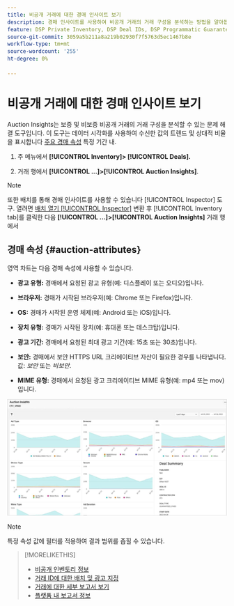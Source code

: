 ```yaml
---
title: 비공개 거래에 대한 경매 인사이트 보기
description: 경매 인사이트를 사용하여 비공개 거래의 거래 구성을 분석하는 방법을 알아봅니다.
feature: DSP Private Inventory, DSP Deal IDs, DSP Programmatic Guaranteed Deals
source-git-commit: 3059a5b211a8a219b02930f7f5763d5ec1467b8e
workflow-type: tm+mt
source-wordcount: '255'
ht-degree: 0%

---
```


# 비공개 거래에 대한 경매 인사이트 보기

Auction Insights는 보증 및 비보증 비공개 거래의 거래 구성을 분석할 수 있는 문제 해결 도구입니다. 이 도구는 데이터 시각화를 사용하여 수신한 값의 트렌드 및 상대적 비율을 표시합니다 [주요 경매 속성](#auction-attributes) 특정 기간 내.

1. 주 메뉴에서 **[!UICONTROL Inventory]> [!UICONTROL Deals].**

1. 거래 행에서  **[!UICONTROL ...]>[!UICONTROL Auction Insights]**.

>[!NOTE]
>
>또한 배치를 통해 경매 인사이트를 사용할 수 있습니다 [!UICONTROL Inspector] 도구. 열려면 [배치 열기 [!UICONTROL Inspector]](/help/dsp/campaign-management/reports/placement-details-view.md) 변환 후 [!UICONTROL Inventory tab]를 클릭한 다음 **[!UICONTROL ...]>[!UICONTROL Auction Insights]** 거래 행에서

## 경매 속성 {#auction-attributes}

영역 차트는 다음 경매 속성에 사용할 수 있습니다.

* **광고 유형:** 경매에서 요청된 광고 유형(예: 디스플레이 또는 오디오)입니다.

* **브라우저:** 경매가 시작된 브라우저(예: Chrome 또는 Firefox)입니다.

* **OS:** 경매가 시작된 운영 체제(예: Android 또는 iOS)입니다.

* **장치 유형:** 경매가 시작된 장치(예: 휴대폰 또는 데스크탑)입니다.

* **광고 기간:** 경매에서 요청된 최대 광고 기간(예: 15초 또는 30초)입니다.

* **보안:** 경매에서 보안 HTTPS URL 크리에이티브 자산이 필요한 경우를 나타냅니다. 값: <i>보안</i> 또는 <i>비보안</i>.

* **MIME 유형:** 경매에서 요청된 광고 크리에이티브 MIME 유형(예: mp4 또는 mov)입니다.

![경매 인사이트](/help/dsp/assets/auction-insights.png)

>[!NOTE]
>
>특정 속성 값에 필터를 적용하여 결과 범위를 좁힐 수 있습니다.

>[!MORELIKETHIS]
>
>* [비공개 인벤토리 정보](private-inventory-about.md)
>* [거래 ID에 대한 배치 및 광고 지정](deal-id-attach-placements.md)
>* [거래에 대한 세부 보고서 보기](deal-view-report.md)
>* [플랫폼 내 보고서 정보](/help/dsp/campaign-management/reports/campaign-reports-about.md)

